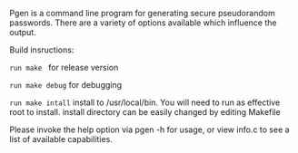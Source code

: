 Pgen is a command line program for generating secure pseudorandom passwords. There are a variety of options available which influence the output.

Build insructions:

  `run make `       for release version
  
  `run make debug`  for debugging
  
  `run make intall` install to /usr/local/bin. You will need to run as effective root to install.
                    install directory can be easily changed by editing Makefile

Please invoke the help option via pgen -h for usage, or view info.c to see a list of available capabilities.

